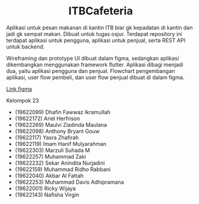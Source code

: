 <h1 align="center">ITBCafeteria</h1>

Aplikasi untuk pesan makanan di kantin ITB biar gk kepadatan di kantin dan jadi gk sempat makan. Dibuat untuk tugas osjur. Terdapat repository ini terdapat aplikasi untuk pengguna, aplikasi untuk penjual, serta REST API untuk backend.

Wireframing dan prototype UI dibuat dalam figma, sedangkan aplikasi dikembangkan menggunakan framework flutter. Aplikasi dibagi menjadi dua, yaitu aplikasi pengguna dan penjual. Flowchart pengembangan aplikasi, user flow pembeli, dan user flow penjual dibuat di dalam figma.

[Link figma](https://www.figma.com/file/6aNXHHnhEHSo27SRztPKIB/Aplikasi-Kantin?type=design&node-id=79%3A174&mode=design&t=TbAjhhIUis6MolRT-1)



Kelompok 23
- (19622099) Dhafin Fawwaz Ikramullah
- (19622172) Ariel Herfrison
- (19622269) Maulvi Ziadinda Maulana
- (19622098) Anthony Bryant Gouw
- (19622117) Yasra Zhafirah
- (19622119) Imam Hanif Mulyarahman
- (19622303) Marzuli Suhada M
- (19622257) Muhammad Zaki
- (19622232) Sekar Anindita Nurjadini
- (19622159) Muhammad Ridho Rabbani
- (19622040) Akbar Al Fattah
- (19622253) Muhammad Davis Adhipramana
- (19622001) Ricky Wijaya
- (19622143) Nafisha Virgin

